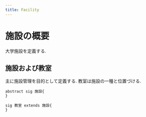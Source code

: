 ```yaml
---
title: Facility
---
```


# 施設の概要

大学施設を定義する.

## 施設および教室

主に施設管理を目的として定義する.
教室は施設の一種と位置づける.

```alloy
abstract sig 施設{
}

sig 教室 extends 施設{
}
```
